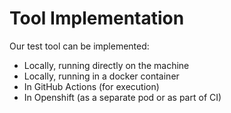 # Tool Implementation

Our test tool can be implemented:
* Locally, running directly on the machine
* Locally, running in a docker container
* In GitHub Actions (for execution)
* In Openshift (as a separate pod or as part of CI)